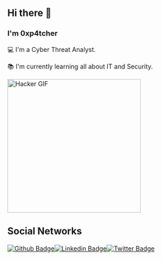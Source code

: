<!--
**0xp4tcher/0xp4tcher** is a ✨ _special_ ✨ repository because its `README.md` (this file) appears on your GitHub profile.

Here are some ideas to get you started:

- 🔭 I’m currently working on ...
- 🌱 I’m currently learning ...
- 👯 I’m looking to collaborate on ...
- 🤔 I’m looking for help with ...
- 💬 Ask me about ...
- 📫 How to reach me: ...
- 😄 Pronouns: ...
- ⚡ Fun fact: ...
-->

## Hi there 👋

### I'm 0xp4tcher

:computer: I'm a Cyber Threat Analyst.

:books: I'm currently learning all about IT and Security.

<img src="https://media.giphy.com/media/l2SpLKaWuk8YjTw2c/giphy.gif" width="300" alt="Hacker GIF">

## Social Networks

[![Github Badge](https://img.shields.io/badge/-Github-000?style=flat-square&logo=Github&logoColor=white&link=https://github.com/0xp4tcher)](https://github.com/0xp4tcher)[![Linkedin Badge](https://img.shields.io/badge/-LinkedIn-blue?style=flat-square&logo=Linkedin&logoColor=white&link=https://www.linkedin.com/in/sashwin-0xp4tcher/)](https://www.linkedin.com/in/sashwin-0xp4tcher/)[![Twitter Badge](https://img.shields.io/badge/Twitter-1DA1F2?style=for-the-badge&logo=twitter&logoColor=white&link=https://x.com/0xp4tcher)](https://x.com/0xp4tcher)
